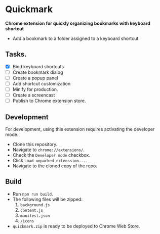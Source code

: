 # Quickmark

**Chrome extension for quickly organizing bookmarks with keyboard shortcut**

* Add a bookmark to a folder assigned to a keyboard shortcut

## Tasks.

- [x] Bind keyboard shortcuts
- [ ] Create bookmark dialog
- [ ] Create a popup panel
- [ ] Add shortcut customization
- [ ] Minify for production.
- [ ] Create a screencast
- [ ] Publish to Chrome extension store.

## Development
For development, using this extension requires activating the developer mode.

* Clone this repository.
* Navigate to `chrome://extensions/`.
* Check the `Developer mode` checkbox.
* Click `Load unpacked extenssion...`.
* Navigate to the cloned copy of the repo.

## Build

* Run `npm run build`.
* The following files will be zipped:
  1. `background.js`
  2. `content.js`
  3. `manifest.json`
  4. `/icons`
* `quickmark.zip` is ready to be deployed to Chrome Web Store.
